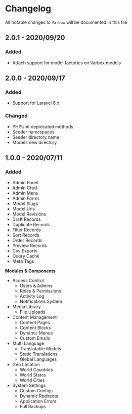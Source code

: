 # Changelog

All notable changes to `Varbox` will be documented in this file

## 2.0.1 - 2020/09/20

### Added

- Attach support for model factories on Varbox models

## 2.0.0 - 2020/09/17

### Added

- Support for Laravel 8.x

### Changed

- PHPUnit deprecated methods
- Seeder namespaces
- Seeder directory name
- Models new directory

## 1.0.0 - 2020/07/11

### Added
- Admin Panel
- Admin Crud
- Admin Menu
- Admin Forms
- Model Slugs
- Model Urls
- Model Revisions
- Draft Records
- Duplicate Records
- Filter Records
- Sort Records
- Order Records
- Preview Records
- Csv Exports
- Query Cache
- Meta Tags

**Modules & Components**

- Access Control
    - Users & Admins
    - Roles & Permissions
    - Activity Log
    - Notifications System
- Media Library
    - File Uploads
- Content Management
    - Content Pages
    - Content Blocks
    - Dynamic Menus
    - Custom Emails
- Multi Language
    - Translatable Models
    - Static Translations
    - Global Languages
- Geo Location
    - World Countries
    - World States
    - World Cities
- System Settings
    - Custom Configs
    - Dynamic Redirects
    - Application Errors
    - Full Backups

